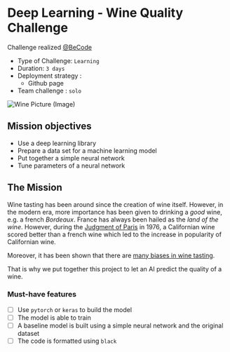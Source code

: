 # Deep Learning - Wine Quality Challenge
Challenge realized [@BeCode](http://www.becode.org)

- Type of Challenge: `Learning`
- Duration: `3 days`
- Deployment strategy :
  - Github page
- Team challenge : `solo`

![Wine Picture (Image)](https://t2.llb.be/CJwF-8UA3plzbe2yt9sMDLvML5s=/0x380:2560x1660/1920x960/5d88be1ff20d5a53cc05bb07.jpg)

## Mission objectives

- Use a deep learning library
- Prepare a data set for a machine learning model
- Put together a simple neural network
- Tune parameters of a neural network

## The Mission

Wine tasting has been around since the creation of wine itself. However, in the modern era, more importance has been given to drinking a _good_ wine, e.g. a french _Bordeaux_.
France has always been hailed as the _land of the wine_.
However, during the [Judgment of Paris](<https://en.wikipedia.org/wiki/Judgment_of_Paris_(wine)>) in 1976, a Californian wine scored better than a french wine which led to the increase in popularity of Californian wine.

Moreover, it has been shown that there are [many biases in wine tasting](https://en.wikipedia.org/wiki/Blind_wine_tasting).

That is why we put together this project to let an AI predict the quality of a wine.

### Must-have features

- [ ] Use `pytorch` or `keras` to build the model
- [ ] The model is able to train
- [ ] A baseline model is built using a simple neural network and the original dataset
- [ ] The code is formatted using `black`
